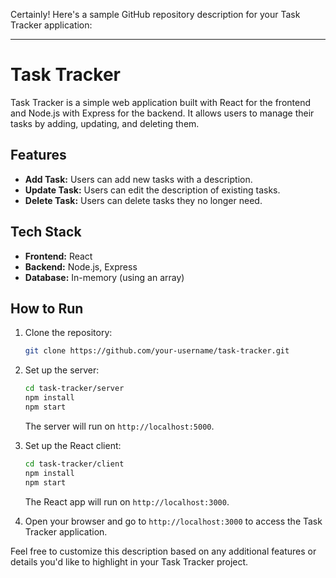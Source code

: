 Certainly! Here's a sample GitHub repository description for your Task Tracker application:

---

# Task Tracker

Task Tracker is a simple web application built with React for the frontend and Node.js with Express for the backend. It allows users to manage their tasks by adding, updating, and deleting them.

## Features

- **Add Task:** Users can add new tasks with a description.
- **Update Task:** Users can edit the description of existing tasks.
- **Delete Task:** Users can delete tasks they no longer need.

## Tech Stack

- **Frontend:** React
- **Backend:** Node.js, Express
- **Database:** In-memory (using an array)

## How to Run

1. Clone the repository:

   ```bash
   git clone https://github.com/your-username/task-tracker.git
   ```

2. Set up the server:

   ```bash
   cd task-tracker/server
   npm install
   npm start
   ```

   The server will run on `http://localhost:5000`.

3. Set up the React client:

   ```bash
   cd task-tracker/client
   npm install
   npm start
   ```

   The React app will run on `http://localhost:3000`.

4. Open your browser and go to `http://localhost:3000` to access the Task Tracker application.

Feel free to customize this description based on any additional features or details you'd like to highlight in your Task Tracker project.
